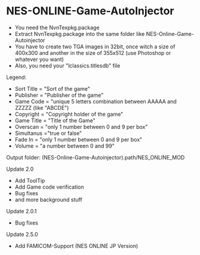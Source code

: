 # NES-ONLINE-Game-AutoInjector

- You need the NvnTexpkg.package
- Extract NvnTexpkg.package into the same folder like NES-Online-Game-Autoinjector
- You have to create two TGA images in 32bit, once witch a size of 400x300 and another in the size of 355x512 (use Photoshop or whatever you want)
- Also, you need your "lclassics.titlesdb" file


Legend:

- Sort Title = "Sort of the game"
- Publisher = "Publisher of the game"
- Game Code = "unique 5 letters combination between AAAAA and ZZZZZ (like "ABCDE")
- Copyright = "Copyright holder of the game"
- Game Title = "Title of the Game"
- Overscan = "only 1 number between 0 and 9 per box"
- Simultanus ="true or false"
- Fade In = "only 1 number between 0 and 9 per box"
- Volume = "a number between 0 and 99"

Output folder: (NES-Online-Game-Autoinjector).path/NES_ONLINE_MOD

Update 2.0

- Add ToolTip
- Add Game code verification
- Bug fixes
- and more background stuff

Update 2.0.1

- Bug fixes

Update 2.5.0

- Add FAMICOM-Support (NES ONLINE JP Version)
